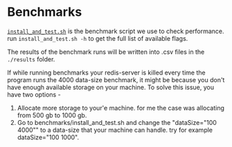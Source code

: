 # Benchmarks

[`install_and_test.sh`](./install_and_test.sh) is the benchmark script we use to check performance. run `install_and_test.sh -h` to get the full list of available flags.

The results of the benchmark runs will be written into .csv files in the `./results` folder.

If while running benchmarks your redis-server is killed every time the program runs the 4000 data-size benchmark, it might be because you don't have enough available storage on your machine.
To solve this issue, you have two options -

1. Allocate more storage to your'e machine. for me the case was allocating from 500 gb to 1000 gb.
2. Go to benchmarks/install_and_test.sh and change the "dataSize="100 4000"" to a data-size that your machine can handle. try for example dataSize="100 1000".
